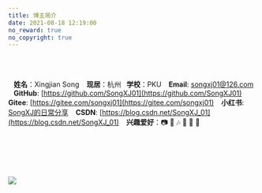 ```yaml
---
title: 博主简介
date: 2021-08-18 12:19:00
no_reward: true
no_copyright: true
---
```


<br/><br/>

  <i class="fas fa-user"></i> &ensp; **姓名**：Xingjian Song
  <i class="fas fa-map-marker-alt"></i> &ensp; **现居**：杭州
  <i class="fas fa-graduation-cap"></i>&ensp;**学校**：PKU
  <i class="fas fa-envelope"></i> &ensp;  **Email**: songxj01@126.com 
  <i class="fab fa-github"></i>  &ensp;  **GitHub**: [https://github.com/SongXJ01](https://github.com/SongXJ01)
  <i class="fab fa-git-alt"></i>  &ensp; **Gitee**: [https://gitee.com/songxj01](https://gitee.com/songxj01)
  <i class="fas fa-book"></i>  &ensp; **小红书**: [SongXJ的日常分享](https://www.xiaohongshu.com/user/profile/5f0c831f000000000101f303?xhsshare=CopyLink&appuid=5f0c831f000000000101f303&apptime=1715354621)
  <i class="fab fa-blogger-b"></i>  &ensp; **CSDN**: [https://blog.csdn.net/SongXJ_01](https://blog.csdn.net/SongXJ_01)
  <i class="fab fa-gratipay"></i>  &ensp; **兴趣爱好**：📷 🏸 🎶 🎸 🏐 🎿


<br/><br/><br/><br/>

![](/SongXJ01/images/photos/sxj/2.png)

<br/><br/><br/><br/>


<!-- 引入图标库 -->
<head> 
    <script defer src="https://use.fontawesome.com/releases/v5.15.4/js/all.js"></script> 
    <script defer src="https://use.fontawesome.com/releases/v5.0.13/js/v4-shims.js"></script> 
</head> 
<link rel="stylesheet" href="https://use.fontawesome.com/releases/v5.15.4/css/all.css">

